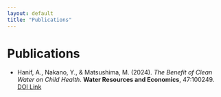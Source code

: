 ```yaml
---
layout: default
title: "Publications"
---
```


# Publications

- Hanif, A., Nakano, Y., & Matsushima, M. (2024). *The Benefit of Clean Water on Child Health*. **Water Resources and Economics**, 47:100249. [DOI Link](https://doi.org/10.1016/j.wre.2024.100249)
